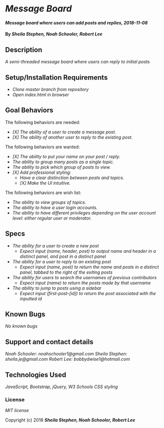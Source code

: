 # _Message Board_

#### _Message board where users can add posts and replies, 2018-11-08_

#### By _**Sheila Stephen, Noah Schooler, Robert Lee**_

## Description

_A semi-threaded message board where users can reply to initial posts_

## Setup/Installation Requirements

* _Clone master branch from repository_
* _Open index.html in browser_

## Goal Behaviors

The following behaviors are needed:
* _[X] The ability of a user to create a message post._
* _[X] The ability of another user to reply to the existing post._

The following behaviors are wanted:
* _[X] The ability to put your name on your post / reply._
* _The ability to group many posts as a single topic._
* _The ability to pick which group of posts to view._
* _[X] Add professional styling:_
  * _Have a clear distinction between posts and topics._
  * _[X] Make the UI intuitive._

The following behaviors are wish list:
* _The ability to view groups of topics._
* _The ability to have a user login accounts._
* _The ability to have different privileges depending on the user account level: either regular
user or moderator._

## Specs

* _The ability for a user to create a new post_
  * _Expect input (name, header, post) to output name and header in a distinct panel, and post in a distinct panel_
* _The ability for a user to reply to an existing post_
  * _Expect input (name, post) to return the name and posts in a distinct panel, tabbed to the right of the exiting posts_
* _The ability for users to search the usernames of previous contributors_
  * _Expect input (name) to return the posts made by that username_
* _The ability to jump to posts using a sidebar_
  * _Expect input (first-post-[id]) to return the post associated with the inputted id_

## Known Bugs

_No known bugs_

## Support and contact details

_Noah Schooler: noahschooler1@gmail.com_
_Sheila Stephen: sheila.je@gmail.com_
_Robert Lee: bobbydwise1@hotmail.com_

## Technologies Used

_JavaScript, Bootstrap, jQuery, W3 Schools CSS styling_

### License

*MIT license*

Copyright (c) 2018 **_Sheila Stephen, Noah Schooler, Robert Lee_**
